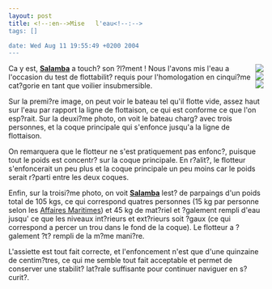 ```yaml
--- 
layout: post
title: <!--:en-->Mise   l'eau<!--:-->
tags: []

date: Wed Aug 11 19:55:49 +0200 2004
---
```

<!--:en--><a href="http://jfoucher.com/wp-images/misealeau.jpg title="Mise    l'eau"><img src="http://jfoucher.com/wp-images/thumb-misealeau.jpg alt="Mise   l'eau" style="float:right" /></a><a href="http://jfoucher.com/wp-images/misealeau2.jpg title="Mise    l'eau"><img src="http://jfoucher.com/wp-images/thumb-misealeau2.jpg alt="Mise   l'eau" style="float:right;clear:right" /></a><a href="http://jfoucher.com/wp-images/misealeau3.jpg title="Mise   l'eau"><img src="http://jfoucher.com/wp-images/thumb-misealeau3.jpg alt="Mise   l'eau" style="float:right;clear:right" /></a>

Ca y est, <a href='http://www.marinetechs.com/salamba.html' title='Page de description de Salamba'><strong>Salamba</strong></a> a touch? son ?l?ment !
Nous l'avons mis   l'eau a l'occasion du test de flottabilit? requis pour l'homologation en cinqui?me cat?gorie en tant que voilier insubmersible.

Sur la premi?re image, on peut voir le bateau tel qu'il flotte    vide, assez haut sur l'eau par rapport   la ligne de flottaison, ce qui est conforme   ce que l'on esp?rait. Sur la deuxi?me photo, on voit le bateau charg? avec trois personnes, et la coque principale qui s'enfonce jusqu'a la ligne de flottaison.

On remarquera que le flotteur ne s'est pratiquement pas enfonc?, puisque tout le poids est concentr? sur la coque principale. En r?alit?, le flotteur s'enfoncerait un peu plus et la coque principale un peu moins car le poids serait r?parti entre les deux coques.

Enfin, sur la troisi?me photo, on voit <a href='http://www.marinetechs.com/salamba.html' title='Page de description de Salamba'><strong>Salamba</strong></a> lest? de parpaings d'un poids total de 105 kgs, ce qui correspond   quatres personnes (15 kg par  personne selon les <a href="http://www.mer.gouv.fr">Affaires Maritimes</a>) et 45 kg de mat?riel et ?galement rempli d'eau jusqu'   ce que les niveaux int?rieurs et ext?rieurs soit ?gaux (ce qui correspond a percer un trou dans le fond de la coque). Le flotteur a ?galement ?t? rempli de la m?me mani?re.

L'assiette est tout    fait correcte, et l'enfoncement n'est que d'une quinzaine de centim?tres, ce qui me semble tout   fait acceptable et permet de conserver une stabilit? lat?rale suffisante pour continuer   naviguer en s?curit?.  <!--:-->
